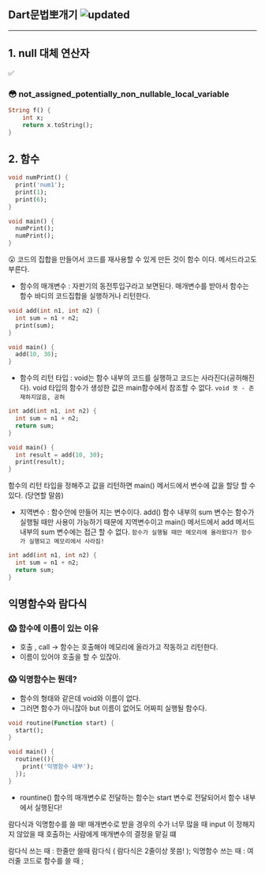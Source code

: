 ## Dart문법뽀개기 ![updated](https://img.shields.io/date/1667375566)

---

## 1. null 대체 연산자

:white_check_mark:

### :flushed: not_assigned_potentially_non_nullable_local_variable

```dart
String f() {
    int x;
    return x.toString();
}
```

## 2. 함수

```dart
void numPrint() {
  print('num1');
  print(1);
  print(6);
}

void main() {
  numPrint();
  numPrint();
}
```

:open_mouth: 코드의 집합을 만들어서 코드를 재사용할 수 있게 만든 것이 함수 이다. 메서드라고도 부른다.

-   함수의 매개변수 : 자판기의 동전투입구라고 보면된다. 매개변수를 받아서 함수는 함수 바디의 코드집합을 실행하거나 리턴한다.

```dart
void add(int n1, int n2) {
  int sum = n1 + n2;
  print(sum);
}

void main() {
  add(10, 30);
}
```

-   함수의 리턴 타입 : void는 함수 내부의 코드를 실행하고 코드는 사라진다(공허해진다). void 타입의 함수가 생성한 값은 main함수에서 참조할 수 없다. `void 뜻 - 존재하지않음, 공허`

```dart
int add(int n1, int n2) {
  int sum = n1 + n2;
  return sum;
}

void main() {
  int result = add(10, 30);
  print(result);
}
```

함수의 리턴 타입을 정해주고 값을 리턴하면 main() 메서드에서 변수에 값을 할당 할 수 있다. (당연할 말씀)

-   지역변수 : 함수안에 만들어 지는 변수이다.
    add() 함수 내부의 sum 변수는 함수가 실행될 때만 사용이 가능하기 때문에 지역변수이고 main() 메서드에서 add 메서드 내부의 sum 변수에는 접근 할 수 없다.
    `함수가 실행될 때만 메모리에 올라왔다가 함수가 실행되고 메모리에서 사라짐!`

```dart
int add(int n1, int n2) {
  int sum = n1 + n2;
  return sum;
}
```

## 익명함수와 람다식

### :scream: 함수에 이름이 있는 이유

-   호출 , call -> 함수는 호출해야 메모리에 올라가고 작동하고 리턴한다.
-   이름이 있어야 호출을 할 수 있잖아.

### :scream: 익명함수는 뭔데?

-   함수의 형태와 같은데 void와 이름이 없다.
-   그러면 함수가 아니잖아 but 이름이 없어도 어짜피 실행될 함수다.

```dart
void routine(Function start) {
  start();
}

void main() {
  routine((){
    print('익명함수 내부');
  });
}
```

-   rountine() 함수의 매개변수로 전달하는 함수는 start 변수로 전달되어서 함수 내부에서 실행된다!

람다식과 익명함수를 쓸 때! 매개변수로 받을 경우의 수가 너무 많을 때
input 이 정해지지 않았을 때 호출하는 사람에게 매개변수의 결정을 맡길 떄

람다식 쓰는 때 : 한줄만 쓸때 람다식 ( 람다식은 2줄이상 못씀! );
익명함수 쓰는 때 : 여러줄 코드로 함수를 쓸 때 ;
